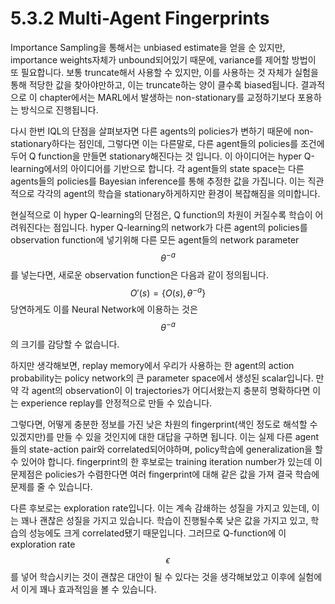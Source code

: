 # 5.3.2 Multi-Agent Fingerprints

Importance Sampling을 통해서는 unbiased estimate을 얻을 순 있지만, importance weights자체가 unbound되어있기 때문에, variance를 제어할 방법이 또 필요합니다. 보통 truncate해서 사용할 수 있지만, 이를 사용하는 것 자체가 실험을 통해 적당한 값을 찾아야만하고, 이는 truncate하는 양이 클수록 biased됩니다. 결과적으로 이 chapter에서는 MARL에서 발생하는 non-stationary를 교정하기보다 포용하는 방식으로 진행됩니다.

다시 한번 IQL의 단점을 살펴보자면 다른 agents의 policies가 변하기 때문에 non-stationary하다는 점인데, 그렇다면 이는 다른말로, 다른 agent들의 policies를 조건에 두어 Q function을 만들면 stationary해진다는 것 입니다. 이 아이디어는 hyper Q-learning에서의 아이디어를 기반으로 합니다. 각 agent들의 state space는 다른 agents들의 policies를 Bayesian inference를 통해 추정한 값을 가집니다. 이는 직관적으로 각각의 agent의 학습을 stationary하게하지만 환경이 복잡해짐을 의미합니다.

현실적으로 이 hyper Q-learning의 단점은, Q function의 차원이 커질수록 학습이 어려워진다는 점입니다. hyper Q-learning의 network가 다른 agent의 policies를 observation function에 넣기위해 다른 모든 agent들의 network parameter $$ \theta^{-a}$$를 넣는다면, 새로운 observation function은 다음과 같이 정의됩니다. $$ O'(s) = \{O(s),\theta^{-a}\} $$당연하게도 이를 Neural Network에 이용하는 것은 $$ \theta^{-a}$$의 크기를 감당할 수 없습니다.

하지만 생각해보면, replay memory에서 우리가 사용하는 한 agent의 action probability는 policy network의 큰 parameter space에서 생성된 scalar입니다. 만약 각 agent의 observation이 이 trajectories가 어디서왔는지 충분히 명확하다면 이는 experience replay를 안정적으로 만들 수 있습니다.

그렇다면, 어떻게 충분한 정보를 가진 낮은 차원의 fingerprint\(색인 정도로 해석할 수 있겠지만\)를 만들 수 있을 것인지에 대한 대답을 구하면 됩니다. 이는 실제 다른 agent들의 state-action pair와 correlated되어야하며, policy학습에 generalization을 할 수 있어야 합니다. fingerprint의 한 후보로는 training iteration number가 있는데 이 문제점은 policies가 수렴한다면 여러 fingerprint에 대해 같은 값을 가져 결국 학습에 문제를 줄 수 있습니다.

다른 후보로는 exploration rate입니다. 이는 계속 감쇄하는 성질을 가지고 있는데, 이는 꽤나 괜찮은 성질을 가지고 있습니다. 학습이 진행될수록 낮은 값을 가지고 있고, 학습의 성능에도 크게 correlated됐기 때문입니다. 그러므로 Q-function에 이 exploration rate $$ \epsilon$$를 넣어 학습시키는 것이 괜찮은 대안이 될 수 있다는 것을 생각해보았고 이후에 실험에서 이게 꽤나 효과적임을 볼 수 있습니다.

